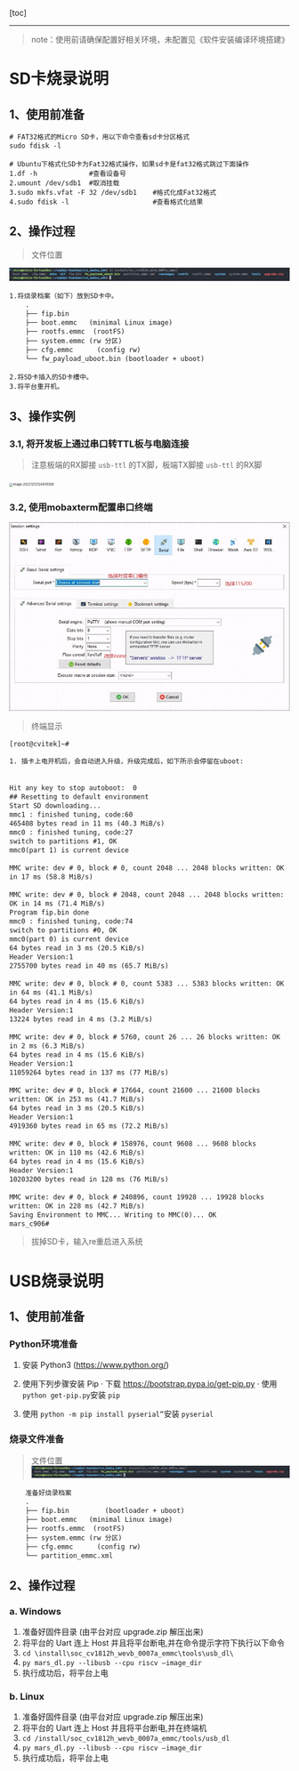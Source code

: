 [toc]

---
<div STYLE="page-break-after: always;"></div>

> note：使用前请确保配置好相关环境，未配置见《软件安装编译环境搭建》

# SD卡烧录说明

## 1、使用前准备

    # FAT32格式的Micro SD卡，用以下命令查看sd卡分区格式
    sudo fdisk -l    
    
    # Ubuntu下格式化SD卡为Fat32格式操作，如果sd卡是fat32格式跳过下面操作
    1.df -h 			#查看设备号
    2.umount /dev/sdb1	#取消挂载
    3.sudo mkfs.vfat -F 32 /dev/sdb1  	#格式化成Fat32格式
    4.sudo fdisk -l						#查看格式化结果

## 2、操作过程

> 文件位置


![image-20221212124844332](../assert/开发指南-1.烧录固件/image-20221212124844332.png)

    1.将烧录档案（如下）放到SD卡中。
        .
        ├── fip.bin         
        ├── boot.emmc   (minimal Linux image)
        ├── rootfs.emmc  (rootFS)
        ├── system.emmc (rw 分区)
        ├── cfg.emmc      (config rw)
        └── fw_payload_uboot.bin (bootloader + uboot)
    
    2.将SD卡插入的SD卡槽中。
    3.将平台重开机。



<div STYLE="page-break-after: always;"></div>

## 3、操作实例

### 3.1, 将开发板上通过串口转TTL板与电脑连接

> 注意板端的RX脚接 `usb-ttl` 的TX脚，板端TX脚接 `usb-ttl` 的RX脚

<img src="../assert/开发指南-1.烧录固件/image-20221212124939308.png" alt="image-20221212124939308" style="zoom:40%;" />

<div STYLE="page-break-after: always;"></div>

### 3.2, 使用mobaxterm配置串口终端

![image-20221212124907522](../assert/开发指南-1.烧录固件/image-20221212124907522.png)



> 终端显示

```
[root@cvitek]~#
```





```shell
1. 插卡上电开机后，会自动进入升级，升级完成后，如下所示会停留在uboot:


Hit any key to stop autoboot:  0
## Resetting to default environment
Start SD downloading...
mmc1 : finished tuning, code:60
465408 bytes read in 11 ms (40.3 MiB/s)
mmc0 : finished tuning, code:27
switch to partitions #1, OK
mmc0(part 1) is current device

MMC write: dev # 0, block # 0, count 2048 ... 2048 blocks written: OK in 17 ms (58.8 MiB/s)

MMC write: dev # 0, block # 2048, count 2048 ... 2048 blocks written: OK in 14 ms (71.4 MiB/s)
Program fip.bin done
mmc0 : finished tuning, code:74
switch to partitions #0, OK
mmc0(part 0) is current device
64 bytes read in 3 ms (20.5 KiB/s)
Header Version:1
2755700 bytes read in 40 ms (65.7 MiB/s)

MMC write: dev # 0, block # 0, count 5383 ... 5383 blocks written: OK in 64 ms (41.1 MiB/s)
64 bytes read in 4 ms (15.6 KiB/s)
Header Version:1
13224 bytes read in 4 ms (3.2 MiB/s)

MMC write: dev # 0, block # 5760, count 26 ... 26 blocks written: OK in 2 ms (6.3 MiB/s)
64 bytes read in 4 ms (15.6 KiB/s)
Header Version:1
11059264 bytes read in 137 ms (77 MiB/s)

MMC write: dev # 0, block # 17664, count 21600 ... 21600 blocks written: OK in 253 ms (41.7 MiB/s)
64 bytes read in 3 ms (20.5 KiB/s)
Header Version:1
4919360 bytes read in 65 ms (72.2 MiB/s)

MMC write: dev # 0, block # 158976, count 9608 ... 9608 blocks written: OK in 110 ms (42.6 MiB/s)
64 bytes read in 4 ms (15.6 KiB/s)
Header Version:1
10203200 bytes read in 128 ms (76 MiB/s)

MMC write: dev # 0, block # 240896, count 19928 ... 19928 blocks written: OK in 228 ms (42.7 MiB/s)
Saving Environment to MMC... Writing to MMC(0)... OK
mars_c906#
```

> 拔掉SD卡，输入re重启进入系统



# USB烧录说明

## 1、使用前准备
### Python环境准备
1. 安装 Python3 (https://www.python.org/) 
2. 使用下列步骤安装 Pip
   · 下载 https://bootstrap.pypa.io/get-pip.py 
   · 使用`python get-pip.py`安装 `pip`

3. 使用 `python -m pip install pyserial”`安装 `pyserial`
### 烧录文件准备
> 文件位置
> ![image-20221212124853490](../assert/开发指南-1.烧录固件/image-20221212124853490.png)

        准备好烧录档案
        .
        ├── fip.bin         (bootloader + uboot)
        ├── boot.emmc   (minimal Linux image)
        ├── rootfs.emmc  (rootFS)
        ├── system.emmc (rw 分区)
        ├── cfg.emmc      (config rw)
        └── partition_emmc.xml

## 2、操作过程

### a. Windows 

1. 准备好固件目录 (由平台对应 upgrade.zip 解压出来)
2. 将平台的 Uart 连上 Host 并且将平台断电,并在命令提示字符下执行以下命令
3. `cd \install\soc_cv1812h_wevb_0007a_emmc\tools\usb_dl\`
4. `py mars_dl.py --libusb --cpu riscv –image_dir `
5. 执行成功后，将平台上电 
### b. Linux 
1. 准备好固件目录 (由平台对应 upgrade.zip 解压出来) 
2. 将平台的 Uart 连上 Host 并且将平台断电,并在终端机 
3. `cd /install/soc_cv1812h_wevb_0007a_emmc/tools/usb_dl`
4. `py mars_dl.py --libusb --cpu riscv –image_dir `
5. 执行成功后，将平台上电